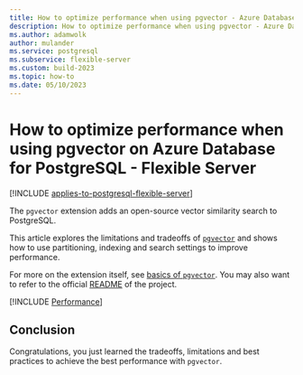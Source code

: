 ```yaml
---
title: How to optimize performance when using pgvector - Azure Database for PostgreSQL - Flexible Server
description: How to optimize performance when using pgvector - Azure Database for PostgreSQL - Flexible Server
ms.author: adamwolk
author: mulander
ms.service: postgresql
ms.subservice: flexible-server
ms.custom: build-2023
ms.topic: how-to
ms.date: 05/10/2023
---
```


# How to optimize performance when using pgvector on Azure Database for PostgreSQL - Flexible Server

[!INCLUDE [applies-to-postgresql-flexible-server](../includes/applies-to-postgresql-flexible-server.md)]

The `pgvector` extension adds an open-source vector similarity search to PostgreSQL.

This article explores the limitations and tradeoffs of [`pgvector`](https://github.com/pgvector/pgvector) and shows how to use partitioning, indexing and search settings to improve performance.

For more on the extension itself, see [basics of `pgvector`](how-to-use-pgvector.md). You may also want to refer to the official [README](https://github.com/pgvector/pgvector/blob/master/README.md) of the project.

[!INCLUDE [Performance](../../cosmos-db/postgresql/includes/pgvector-performance.md)]

## Conclusion

Congratulations, you just learned the tradeoffs, limitations and best practices to achieve the best performance with `pgvector`.
